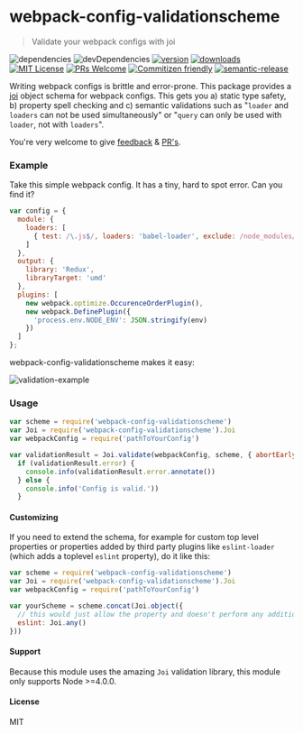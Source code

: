 # webpack-config-validationscheme

 > Validate your webpack configs with joi

![dependencies](https://img.shields.io/david/js-dxtools/webpack-config-validationscheme.svg?style=flat-square)
![devDependencies](https://img.shields.io/david/dev/js-dxtools/webpack-config-validationscheme.svg?style=flat-square)
[![version](https://img.shields.io/npm/v/webpack-config-validationscheme.svg?style=flat-square)](http://npm.im/webpack-config-validationscheme)
[![downloads](https://img.shields.io/npm/dm/webpack-config-validationscheme.svg?style=flat-square)](http://npm-stat.com/charts.html?package=webpack-validator&from=2015-08-01)
[![MIT License](https://img.shields.io/npm/l/webpack-config-validationscheme.svg?style=flat-square)](http://opensource.org/licenses/MIT)
[![PRs Welcome](https://img.shields.io/badge/PRs-welcome-brightgreen.svg?style=flat-square)](http://makeapullrequest.com)
[![Commitizen friendly](https://img.shields.io/badge/commitizen-friendly-brightgreen.svg?style=flat-square)](http://commitizen.github.io/cz-cli/)
[![semantic-release](https://img.shields.io/badge/%20%20%F0%9F%93%A6%F0%9F%9A%80-semantic--release-e10079.svg?style=flat-square)](https://github.com/semantic-release/semantic-release)

Writing webpack configs is brittle and error-prone. This package provides a [joi](https://github.com/hapijs/joi) object schema for webpack configs. This gets you a) static type safety, b) property spell checking and c) semantic validations such as "`loader` and `loaders` can not be used simultaneously" or "`query` can only be used with `loader`, not with `loaders`".

You're very welcome to give [feedback](https://github.com/js-dxtools/webpack-config-validationscheme/issues) & [PR's](https://github.com/js-dxtools/webpack-config-validationscheme).

### Example
Take this simple webpack config. It has a tiny, hard to spot error. Can you find it?
```js
var config = {
  module: {
    loaders: [
      { test: /\.js$/, loaders: 'babel-loader', exclude: /node_modules/ }
    ]
  },
  output: {
    library: 'Redux',
    libraryTarget: 'umd'
  },
  plugins: [
    new webpack.optimize.OccurenceOrderPlugin(),
    new webpack.DefinePlugin({
      'process.env.NODE_ENV': JSON.stringify(env)
    })
  ]
};
```

webpack-config-validationscheme makes it easy:

![validation-example](https://cloud.githubusercontent.com/assets/3755413/14134087/b3279738-f654-11e5-9752-367b01ac123d.png)

### Usage
```js
var scheme = require('webpack-config-validationscheme')
var Joi = require('webpack-config-validationscheme').Joi
var webpackConfig = require('pathToYourConfig')

var validationResult = Joi.validate(webpackConfig, scheme, { abortEarly: false })
  if (validationResult.error) {
    console.info(validationResult.error.annotate())
  } else {
    console.info('Config is valid.'))
  }
```

#### Customizing
If you need to extend the schema, for example for custom top level properties or properties added by third party plugins like `eslint-loader` (which adds a toplevel `eslint` property), do it like this:

```js
var scheme = require('webpack-config-validationscheme')
var Joi = require('webpack-config-validationscheme').Joi
var webpackConfig = require('pathToYourConfig')

var yourScheme = scheme.concat(Joi.object({
  // this would just allow the property and doesn't perform any additional validation
  eslint: Joi.any()
}))
```

#### Support
Because this module uses the amazing `Joi` validation library, this module only supports Node >=4.0.0.

#### License
MIT
